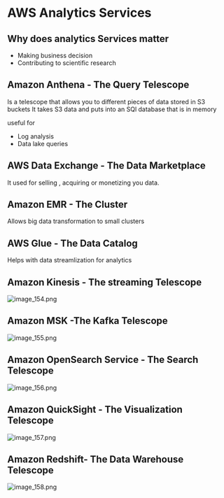 # AWS Analytics Services

## Why does analytics Services matter

- Making business decision
- Contributing to scientific research


## Amazon Anthena - The Query Telescope
Is a telescope that allows you to different pieces of data stored in  S3 buckets
It takes S3 data and puts into an SQl database that is in memory 

useful for
- Log analysis
- Data lake queries

## AWS Data Exchange - The Data Marketplace

It used for selling , acquiring or monetizing you data.

## Amazon EMR - The Cluster

Allows big data transformation to small clusters

## AWS Glue - The Data Catalog
Helps with data streamlization for analytics

## Amazon Kinesis - The streaming Telescope
![image_154.png](image_154.png)


## Amazon MSK -The Kafka Telescope
![image_155.png](image_155.png)

## Amazon OpenSearch Service - The Search Telescope
![image_156.png](image_156.png)

## Amazon QuickSight - The Visualization Telescope
![image_157.png](image_157.png)

## Amazon Redshift- The Data Warehouse Telescope
![image_158.png](image_158.png)